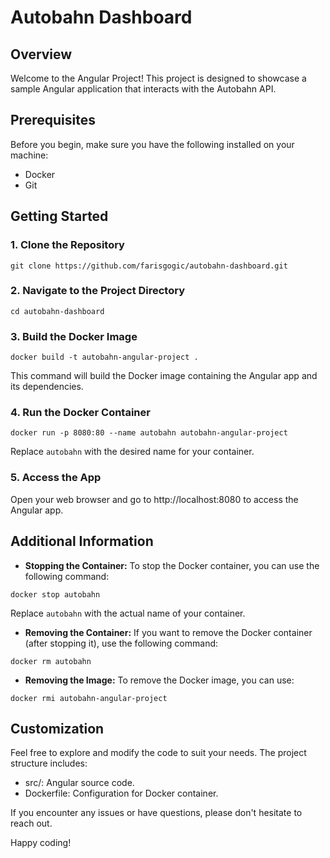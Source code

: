 # Autobahn Dashboard

## Overview

Welcome to the Angular Project! This project is designed to showcase a sample Angular application that interacts with the Autobahn API.

## Prerequisites

Before you begin, make sure you have the following installed on your machine:

- Docker
- Git

## Getting Started

### 1. Clone the Repository
```
git clone https://github.com/farisgogic/autobahn-dashboard.git
```
### 2. Navigate to the Project Directory
```
cd autobahn-dashboard
```
### 3. Build the Docker Image
```
docker build -t autobahn-angular-project .
```
This command will build the Docker image containing the Angular app and its dependencies.

### 4. Run the Docker Container
```
docker run -p 8080:80 --name autobahn autobahn-angular-project
```
Replace `autobahn` with the desired name for your container.

### 5. Access the App

Open your web browser and go to http://localhost:8080 to access the Angular app.

## Additional Information

- **Stopping the Container:**
  To stop the Docker container, you can use the following command:
```
docker stop autobahn
```
Replace `autobahn` with the actual name of your container.

- **Removing the Container:**
If you want to remove the Docker container (after stopping it), use the following command:
```
docker rm autobahn
```
- **Removing the Image:**
To remove the Docker image, you can use:
```
docker rmi autobahn-angular-project
```
## Customization

Feel free to explore and modify the code to suit your needs. The project structure includes:

- src/: Angular source code.
- Dockerfile: Configuration for Docker container.

If you encounter any issues or have questions, please don't hesitate to reach out.

Happy coding!
